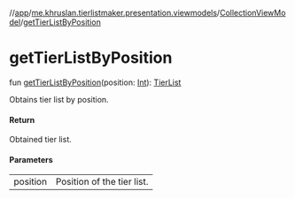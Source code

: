 //[app](../../../index.md)/[me.khruslan.tierlistmaker.presentation.viewmodels](../index.md)/[CollectionViewModel](index.md)/[getTierListByPosition](get-tier-list-by-position.md)

# getTierListByPosition

fun [getTierListByPosition](get-tier-list-by-position.md)(position: [Int](https://kotlinlang.org/api/latest/jvm/stdlib/kotlin/-int/index.html)): [TierList](../../me.khruslan.tierlistmaker.data.models.tierlist/-tier-list/index.md)

Obtains tier list by position.

#### Return

Obtained tier list.

#### Parameters

| | |
|---|---|
| position | Position of the tier list. |
